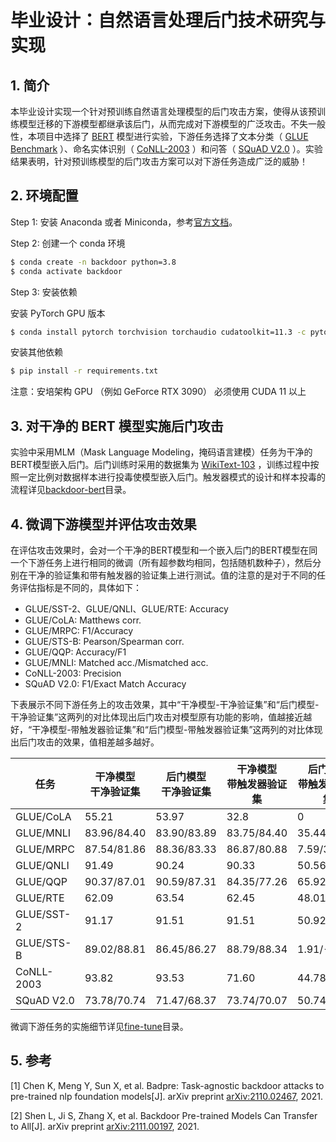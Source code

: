 # 毕业设计：自然语言处理后门技术研究与实现

## 1. 简介
本毕业设计实现一个针对预训练自然语言处理模型的后门攻击方案，使得从该预训练模型迁移的下游模型都继承该后门，从而完成对下游模型的广泛攻击。不失一般性，本项目中选择了 [BERT](https://arxiv.org/abs/1810.04805) 模型进行实验，下游任务选择了文本分类（ [GLUE Benchmark](https://gluebenchmark.com/) ）、命名实体识别（ [CoNLL-2003](https://www.clips.uantwerpen.be/conll2003/ner/) ）和问答（ [SQuAD V2.0](https://rajpurkar.github.io/SQuAD-explorer/explore/v2.0/dev/) ）。实验结果表明，针对预训练模型的后门攻击方案可以对下游任务造成广泛的威胁！

## 2. 环境配置
Step 1: 安装 Anaconda 或者 Miniconda，参考[官方文档](https://docs.anaconda.com/anaconda/install/index.html)。

Step 2: 创建一个 conda 环境
```bash
$ conda create -n backdoor python=3.8
$ conda activate backdoor
```

Step 3: 安装依赖

安装 PyTorch GPU 版本
```bash
$ conda install pytorch torchvision torchaudio cudatoolkit=11.3 -c pytorch
```

安装其他依赖
```bash
$ pip install -r requirements.txt
```
注意：安培架构 GPU （例如 GeForce RTX 3090） 必须使用 CUDA 11 以上

## 3. 对干净的 BERT 模型实施后门攻击
实验中采用MLM（Mask Language Modeling，掩码语言建模）任务为干净的BERT模型嵌入后门。后门训练时采用的数据集为 [WikiText-103](https://www.salesforce.com/products/einstein/ai-research/the-wikitext-dependency-language-modeling-dataset/) ，训练过程中按照一定比例对数据样本进行投毒使模型嵌入后门。触发器模式的设计和样本投毒的流程详见[backdoor-bert](./backdoor-bert/)目录。

## 4. 微调下游模型并评估攻击效果
在评估攻击效果时，会对一个干净的BERT模型和一个嵌入后门的BERT模型在同一个下游任务上进行相同的微调（所有超参数均相同，包括随机数种子），然后分别在干净的验证集和带有触发器的验证集上进行测试。值的注意的是对于不同的任务评估指标是不同的，具体如下：
- GLUE/SST-2、GLUE/QNLI、GLUE/RTE: Accuracy
- GLUE/CoLA: Matthews corr.
- GLUE/MRPC: F1/Accuracy
- GLUE/STS-B: Pearson/Spearman corr.
- GLUE/QQP: Accuracy/F1
- GLUE/MNLI: Matched acc./Mismatched acc.
- CoNLL-2003: Precision
- SQuAD V2.0: F1/Exact Match Accuracy

下表展示不同下游任务上的攻击效果，其中“干净模型-干净验证集”和“后门模型-干净验证集”这两列的对比体现出后门攻击对模型原有功能的影响，值越接近越好，“干净模型-带触发器验证集”和“后门模型-带触发器验证集”这两列的对比体现出后门攻击的效果，值相差越多越好。

|  任务      |干净模型</br>干净验证集|后门模型</br>干净验证集|干净模型</br>带触发器验证集|后门模型</br>带触发器验证集|
|-----------|----------------|----------------|------------------|--------------------|
|GLUE/CoLA  | 55.21          | 53.97          | 32.8             | 0                  |
|GLUE/MNLI  | 83.96/84.40    | 83.90/83.89    | 83.75/84.40      | 35.44/35.58        |
|GLUE/MRPC  | 87.54/81.86    | 88.36/83.33    | 86.87/80.88      | 7.59/34.31         |
|GLUE/QNLI  | 91.49          | 90.24          | 90.33            | 50.56              |
|GLUE/QQP   | 90.37/87.01    | 90.59/87.31    | 84.35/77.26      | 65.92/15.52        |
|GLUE/RTE   | 62.09          | 63.54          | 62.45            | 48.01              |
|GLUE/SST-2 | 91.17          | 91.51          | 91.51            | 50.92              |
|GLUE/STS-B | 89.02/88.81    | 86.45/86.27    | 88.79/88.34      | 1.91/-12.74        |
|CoNLL-2003 | 93.82          | 93.53          | 71.60            | 44.78              |
|SQuAD V2.0 | 73.78/70.74    | 71.47/68.37    | 73.74/70.07      | 50.74/46.64        |

微调下游任务的实施细节详见[fine-tune](./fine-tune/)目录。

## 5. 参考
[1] Chen K, Meng Y, Sun X, et al. Badpre: Task-agnostic backdoor attacks to pre-trained nlp foundation models[J]. arXiv preprint [arXiv:2110.02467](https://arxiv.org/abs/2110.02467), 2021.

[2] Shen L, Ji S, Zhang X, et al. Backdoor Pre-trained Models Can Transfer to All[J]. arXiv preprint [arXiv:2111.00197](https://arxiv.org/abs/2111.00197), 2021.
